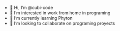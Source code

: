 - 👋 Hi, I’m @cubi-code
- 👀 I’m interested in work from home in programing 
- 🌱 I’m currently learning Phyton
- 💞️ I’m looking to collaborate on programing proyects


<!---
cubi-code/cubi-code is a ✨ special ✨ repository because its `README.md` (this file) appears on your GitHub profile.
You can click the Preview link to take a look at your changes.
--->
